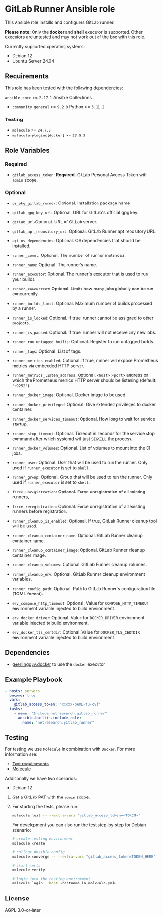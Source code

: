 # GitLab Runner Ansible role

This Ansible role installs and configures GitLab runner.

**Please note:** Only the **docker** and **shell** executor is supported. Other executors are
untested and may not work out of the box with this role.

Currently supported operating systems:

- Debian 12
- Ubuntu Server 24.04

## Requirements

This role has been tested with the following dependencies:

`ansible_core` >= `2.17.1`
Ansible Collections

- `community.general` >= `9.2.0`
  Python >= `3.11.2`

### Testing

- `molecule` >= `24.7.0`
- `molecule-plugins[docker]` >= `23.5.3`

## Role Variables

### Required

- `gitlab_access_token`: **Required.** GitLab Personal Access Token with `admin` scope.

### Optional

- `os_pkg_gitlab_runner`: Optional. Installation package name.
- `gitlab_gpg_key_url`: Optional. URL for GitLab's official gpg key.
- `gitlab_url`:Optional. URL of GitLab server.
- `gitlab_apt_repository_url`: Optional. GitLab Runner apt repository URL.
- `apt_os_dependencies`: Optional. OS dependencies that should be installed.

- `runner_count`: Optional. The number of runner instances.
- `runner_name`: Optional. The runner's name.
- `runner_executor`: Optional. The runner's executor that is used to run your
  builds.
- `runner_concurrent`: Optional. Limits how many jobs globally can be run
  concurrently.
- `runner_builds_limit`: Optional. Maximum number of builds processed by a
  runner.
- `runner_is_locked`: Optional. If true, runner cannot be assigned to other
  projects.
- `runner_is_paused`: Optional. If true, runner will not receive any new jobs.
- `runner_run_untagged_builds`: Optional. Register to run untagged builds.
- `runner_tags`: Optional. List of tags.
- `runner_metrics_enabled`: Optional. If true, runner will expose Prometheus
  metrics via embedded HTTP server.
- `runner_metrics_listen_address`. Optional. `<host>:<port>` address on which
  the Prometheus metrics HTTP server should be listening (default: `':9252'`).

- `runner_docker_image`: Optional. Docker image to be used.
- `runner_docker_privileged`: Optional. Give extended privileges to docker
  container.
- `runner_docker_services_timeout`: Optional. How long to wait for service
  startup.
- `runner_stop_timeout`: Optional. Timeout in seconds for the service stop
  command after which systemd will just `SIGKILL` the process.
- `runner_docker_volumes`: Optional. List of volumes to mount into the CI jobs.

- `runner_user`: Optional. User that will be used to run the runner. Only used
  if `runner_executor` is set to `shell`.
- `runner_group`: Optional. Group that will be used to run the runner. Only used
  if `runner_executor` is set to `shell`.

- `force_unregistration`: Optional. Force unregistration of all existing runners,
- `force_reregistration`: Optional. Force unregistration of all existing
  runners before registration.

- `runner_cleanup_is_enabled`: Optional. If true, GitLab Runner cleanup tool
  will be used.
- `runner_cleanup_container_name`: Optional. GitLab Runner cleanup container
  name.
- `runner_cleanup_container_image`: Optional. GitLab Runner cleanup container
  image.
- `runner_cleanup_volumes`: Optional. GitLab Runner cleanup volumes.
- `runner_cleanup_env`: Optional. GitLab Runner cleanup environment variables.

- `runner_config_path`: Optional. Path to GitLab Runner's configuration file
  (TOML format).

- `env_compose_http_timeout`: Optional. Value for `COMPOSE_HTTP_TIMEOUT`
  environment variable injected to build environment.
- `env_docker_driver`: Optional. Value for `DOCKER_DRIVER` environment variable
  injected to build environment.
- `env_docker_tls_certdir`: Optional. Value for `DOCKER_TLS_CERTDIR`
  environment variable injected to build environment.

## Dependencies

- [geerlingguy.docker](https://github.com/geerlingguy/ansible-role-docker) to use the `docker` executor

## Example Playbook

```yaml
- hosts: servers
  become: true
  vars:
    gitlab_access_token: "xxxxx-oemL-tu-cvi"
  tasks:
    - name: "Include netresearch.gitlab_runner"
      ansible.builtin.include_role:
        name: "netresearch.gitlab_runner"
```

## Testing

For testing we use `Molecule` in combination with `Docker`.
For more information see:

- [Test requirements](molecule/default/INSTALL.rst)
- [Molecule](https://molecule.readthedocs.io/en/latest/)

Additionally we have two scenarios:

- Debian 12

1. Get a GitLab PAT with the `admin` scope.
2. For starting the tests, please run:

   ```bash
   molecule test -- --extra-vars "gitlab_access_token=<TOKEN>"
   ```

   For development you can also run the test step-by-step for Debian scenario:

   ```bash
   # create testing environment
   molecule create

   # rollout Ansible config
   molecule converge -- --extra-vars "gitlab_access_token=TOKEN_HERE"

   # start tests
   molecule verify

   # login into the testing environment
   molecule login --host <hostname_in_molecule.yml>
   ```

## License

AGPL-3.0-or-later
